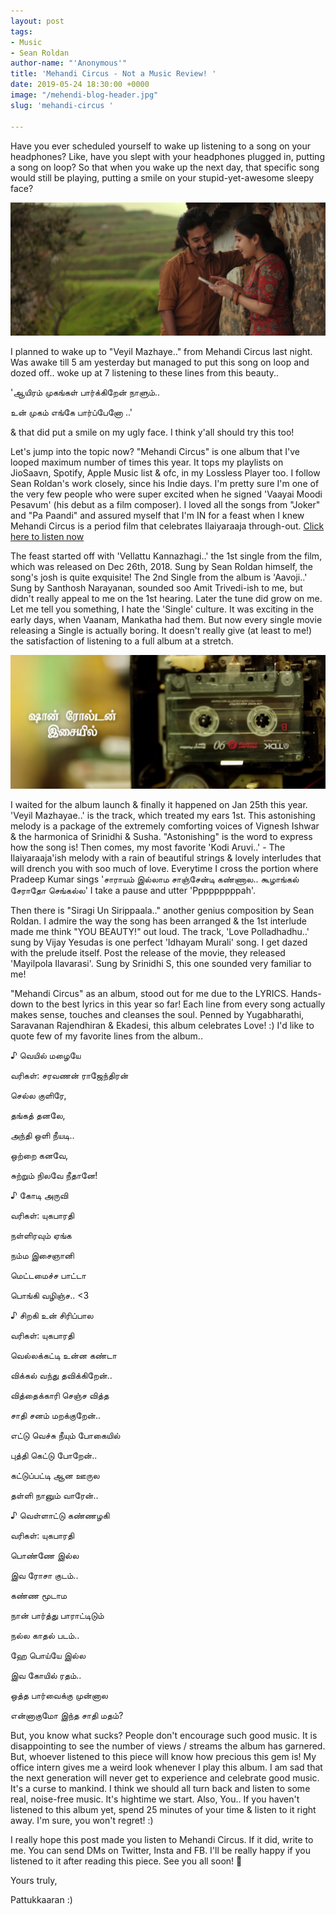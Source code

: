 ```yaml
---
layout: post
tags:
- Music
- Sean Roldan
author-name: "'Anonymous'"
title: 'Mehandi Circus - Not a Music Review! '
date: 2019-05-24 18:30:00 +0000
image: "/mehendi-blog-header.jpg"
slug: 'mehandi-circus '

---
```

Have you ever scheduled yourself to wake up listening to a song on your headphones? Like, have you slept with your headphones plugged in, putting a song on loop? So that when you wake up the next day, that specific song would still be playing, putting a smile on your stupid-yet-awesome sleepy face?

![](/img/mc-blog-2.jpg)

I planned to wake up to "Veyil Mazhaye.." from Mehandi Circus last night. Was awake till 5 am yesterday but managed to put this song on loop and dozed off.. woke up at 7 listening to these lines from this beauty..

'ஆயிரம் முகங்கள் பார்க்கிறேன் நாளும்..

உன் முகம் எங்கே பார்ப்பேனோ ..'

& that did put a smile on my ugly face. I think y'all should try this too!

Let's jump into the topic now? "Mehandi Circus" is one album that I've looped maximum number of times this year. It tops my playlists on JioSaavn, Spotify, Apple Music list & ofc, in my Lossless Player too. I follow Sean Roldan's work closely, since his Indie days. I'm pretty sure I'm one of the very few people who were super excited when he signed 'Vaayai Moodi Pesavum' (his debut as a film composer). I loved all the songs from "Joker" and "Pa Paandi" and assured myself that I'm IN for a feast when I knew Mehandi Circus is a period film that celebrates Ilaiyaraaja through-out.
[Click here to listen now](https://www.jiosaavn.com/album/mehandi-circus/mWuLd6QPRWc_)

The feast started off with 'Vellattu Kannazhagi..' the 1st single from the film, which was released on Dec 26th, 2018. Sung by Sean Roldan himself, the song's josh is quite exquisite! The 2nd Single from the album is 'Aavoji..' Sung by Santhosh Narayanan, sounded soo Amit Trivedi-ish to me, but didn't really appeal to me on the 1st hearing. Later the tune did grow on me. Let me tell you something, I hate the 'Single' culture. It was exciting in the early days, when Vaanam, Mankatha had them. But now every single movie releasing a Single is actually boring. It doesn't really give (at least to me!) the satisfaction of listening to a full album at a stretch.

![](/img/mc-blog-1.jpg)

I waited for the album launch & finally it happened on Jan 25th this year. 'Veyil Mazhayae..' is the track, which treated my ears 1st. This astonishing melody is a package of the extremely comforting voices of Vignesh Ishwar & the harmonica of Srinidhi & Susha. "Astonishing" is the word to express how the song is! Then comes, my most favorite 'Kodi Aruvi..' - The Ilaiyaraaja'ish melody with a rain of beautiful strings & lovely interludes that will drench you with soo much of love. Everytime I cross the portion where Pradeep Kumar sings 'சாராயம் இல்லாம சாஞ்சேன்டி கண்ணால.. கூழாங்கல் சேராதோ செங்கல்ல' I take a pause and utter 'Pppppppppah'.

Then there is "Siragi Un Sirippaala.." another genius composition by Sean Roldan. I admire the way the song has been arranged & the 1st interlude made me think "YOU BEAUTY!" out loud. The track, 'Love Polladhadhu..' sung by Vijay Yesudas is one perfect 'Idhayam Murali' song. I get dazed with the prelude itself. Post the release of the movie, they released 'Mayilpola Ilavarasi'. Sung by Srinidhi S, this one sounded very familiar to me!

"Mehandi Circus" as an album, stood out for me due to the LYRICS. Hands-down to the best lyrics in this year so far! Each line from every song actually makes sense, touches and cleanses the soul. Penned by Yugabharathi, Saravanan Rajendhiran & Ekadesi, this album celebrates Love! :) I'd like to quote few of my favorite lines from the album..

♪ வெயில் மழையே

வரிகள்: சரவணன் ராஜேந்திரன்

செல்ல குளிரே,

தங்கத் தனலே,

அந்தி ஒளி நீயடி..

ஒற்றை கனவே,

சுற்றும் நிலவே நீதானே!

♪ கோடி அருவி

வரிகள்: யுகபாரதி

நள்ளிரவும் ஏங்க

நம்ம இசைஞானி

மெட்டமைச்ச பாட்டா

பொங்கி வழிஞ்ச.. <3

♪ சிறகி உன் சிரிப்பால

வரிகள்: யுகபாரதி

வெல்லக்கட்டி உன்ன கண்டா

விக்கல் வந்து தவிக்கிறேன்..

வித்தைக்காரி செஞ்ச வித்த

சாதி சனம் மறக்குறேன்..

எட்டு வெச்சு நீயும் போகையில்

புத்தி கெட்டு போறேன்..

கட்டுப்பட்டி ஆன ஊருல

தள்ளி நானும் வாரேன்..

♪ வெள்ளாட்டு கண்ணழகி

வரிகள்: யுகபாரதி

பொண்ணே இல்ல

இவ ரோசா குடம்..

கண்ண மூடாம

நான் பார்த்து பாராட்டிடும்

நல்ல காதல் படம்..

ஹே பொய்யே இல்ல

இவ கோயில் ரதம்..

ஒத்த பார்வைக்கு முன்னால

என்னாகுமோ இந்த சாதி மதம்?

But, you know what sucks? People don't encourage such good music. It is disappointing to see the number of views / streams the album has garnered. But, whoever listened to this piece will know how precious this gem is! My office intern gives me a weird look whenever I play this album. I am sad that the next generation will never get to experience and celebrate good music. It's a curse to mankind. I think we should all turn back and listen to some real, noise-free music. It's hightime we start. Also, You.. If you haven't listened to this album yet, spend 25 minutes of your time & listen to it right away. I'm sure, you won't regret! :)

I really hope this post made you listen to Mehandi Circus. If it did, write to me. You can send DMs on Twitter, Insta and FB. I'll be really happy if you listened to it after reading this piece. See you all soon! 🙂

Yours truly,

Pattukkaaran :)